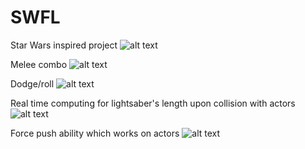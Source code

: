 # SWFL
 Star Wars inspired project
![alt text](https://snipboard.io/liYMFv.jpg)

Melee combo
![alt text](https://snipboard.io/C07Oaz.jpg)

Dodge/roll
![alt text](https://snipboard.io/u6hJqp.jpg)

Real time computing for lightsaber's length upon collision with actors
![alt text](https://snipboard.io/RCHwFa.jpg)

Force push ability which works on actors
![alt text](https://snipboard.io/td5YTX.jpg)
